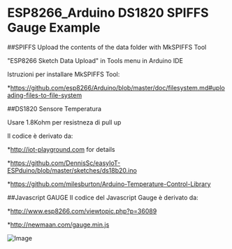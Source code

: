 ESP8266_Arduino DS1820 SPIFFS Gauge Example
===========================================

##SPIFFS
Upload the contents of the data folder with MkSPIFFS Tool

"ESP8266 Sketch Data Upload" in Tools menu in Arduino IDE

Istruzioni per installare MkSPIFFS Tool:

*https://github.com/esp8266/Arduino/blob/master/doc/filesystem.md#uploading-files-to-file-system

##DS1820 Sensore Temperatura

Usare 1.8Kohm per resistneza di pull up

Il codice è derivato da:

*http://iot-playground.com for details

*https://github.com/DennisSc/easyIoT-ESPduino/blob/master/sketches/ds18b20.ino

*https://github.com/milesburton/Arduino-Temperature-Control-Library

##Javascript GAUGE
Il codice del Javascript Gauge è derivato da:

*http://www.esp8266.com/viewtopic.php?p=36089

*http://newmaan.com/gauge.min.js

![Image](https://github.com/roboticboyer/Esempi_ESP8266/blob/master/DS1820_SPIFFS_Gauge/Doc/Arduino_IDE_Browser_Gauge.png)

